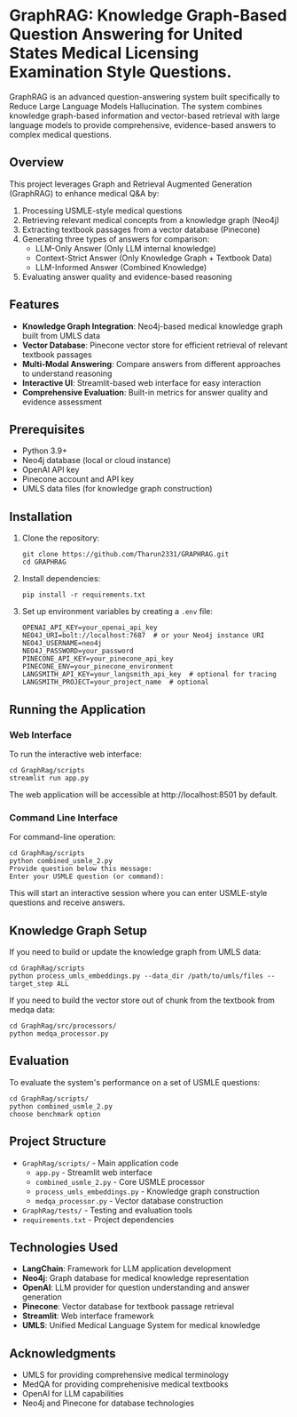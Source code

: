 # GraphRAG: Knowledge Graph-Based Question Answering for United States Medical Licensing Examination Style Questions.

GraphRAG is an advanced question-answering system built specifically to Reduce Large Language Models Hallucination. The system combines knowledge graph-based information and vector-based retrieval with large language models to provide comprehensive, evidence-based answers to complex medical questions.

## Overview

This project leverages Graph and Retrieval Augmented Generation (GraphRAG) to enhance medical Q&A by:

1. Processing USMLE-style medical questions
2. Retrieving relevant medical concepts from a knowledge graph (Neo4j)
3. Extracting textbook passages from a vector database (Pinecone)
4. Generating three types of answers for comparison:
   - LLM-Only Answer (Only LLM internal knowledge)
   - Context-Strict Answer (Only Knowledge Graph + Textbook Data)
   - LLM-Informed Answer (Combined Knowledge)
5. Evaluating answer quality and evidence-based reasoning

## Features

- **Knowledge Graph Integration**: Neo4j-based medical knowledge graph built from UMLS data
- **Vector Database**: Pinecone vector store for efficient retrieval of relevant textbook passages
- **Multi-Modal Answering**: Compare answers from different approaches to understand reasoning
- **Interactive UI**: Streamlit-based web interface for easy interaction
- **Comprehensive Evaluation**: Built-in metrics for answer quality and evidence assessment

## Prerequisites

- Python 3.9+
- Neo4j database (local or cloud instance)
- OpenAI API key
- Pinecone account and API key
- UMLS data files (for knowledge graph construction)

## Installation

1. Clone the repository:
   ```
   git clone https://github.com/Tharun2331/GRAPHRAG.git
   cd GRAPHRAG
   ```

2. Install dependencies:
   ```
   pip install -r requirements.txt
   ```

3. Set up environment variables by creating a `.env` file:
   ```
   OPENAI_API_KEY=your_openai_api_key
   NEO4J_URI=bolt://localhost:7687  # or your Neo4j instance URI
   NEO4J_USERNAME=neo4j
   NEO4J_PASSWORD=your_password
   PINECONE_API_KEY=your_pinecone_api_key
   PINECONE_ENV=your_pinecone_environment
   LANGSMITH_API_KEY=your_langsmith_api_key  # optional for tracing
   LANGSMITH_PROJECT=your_project_name  # optional
   ```

## Running the Application

### Web Interface

To run the interactive web interface:

```
cd GraphRag/scripts
streamlit run app.py
```

The web application will be accessible at http://localhost:8501 by default.

### Command Line Interface

For command-line operation:

```
cd GraphRag/scripts
python combined_usmle_2.py
Provide question below this message:
Enter your USMLE question (or command):
```

This will start an interactive session where you can enter USMLE-style questions and receive answers.

## Knowledge Graph Setup

If you need to build or update the knowledge graph from UMLS data:

```
cd GraphRag/scripts
python process_umls_embeddings.py --data_dir /path/to/umls/files --target_step ALL
```
If you need to build the vector store out of chunk from the textbook from medqa data:
 ```
 cd GraphRag/src/processors/
 python medqa_processor.py 
 ``` 

## Evaluation

To evaluate the system's performance on a set of USMLE questions:

```
cd GraphRag/scripts/
python combined_usmle_2.py
choose benchmark option
```

## Project Structure

- `GraphRag/scripts/` - Main application code
  - `app.py` - Streamlit web interface
  - `combined_usmle_2.py` - Core USMLE processor
  - `process_umls_embeddings.py` - Knowledge graph construction
  - `medqa_processor.py` - Vector database construction
- `GraphRag/tests/` - Testing and evaluation tools
- `requirements.txt` - Project dependencies

## Technologies Used

- **LangChain**: Framework for LLM application development
- **Neo4j**: Graph database for medical knowledge representation
- **OpenAI**: LLM provider for question understanding and answer generation
- **Pinecone**: Vector database for textbook passage retrieval
- **Streamlit**: Web interface framework
- **UMLS**: Unified Medical Language System for medical knowledge


## Acknowledgments

- UMLS for providing comprehensive medical terminology
- MedQA for providing comprehenisive medical textbooks
- OpenAI for LLM capabilities
- Neo4j and Pinecone for database technologies
